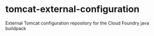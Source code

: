 # tomcat-external-configuration
External Tomcat configuration repository for the Cloud Foundry java buildpack
